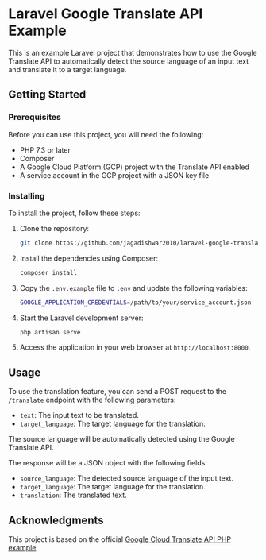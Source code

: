 # Laravel Google Translate API Example

This is an example Laravel project that demonstrates how to use the Google Translate API to automatically detect the source language of an input text and translate it to a target language.

## Getting Started

### Prerequisites

Before you can use this project, you will need the following:

- PHP 7.3 or later
- Composer
- A Google Cloud Platform (GCP) project with the Translate API enabled
- A service account in the GCP project with a JSON key file

### Installing

To install the project, follow these steps:

1. Clone the repository:

   ```bash
   git clone https://github.com/jagadishwar2010/laravel-google-translate.git

2. Install the dependencies using Composer:
   ```bash
   composer install

3. Copy the `.env.example` file to `.env` and update the following variables:
   ```bash
   GOOGLE_APPLICATION_CREDENTIALS=/path/to/your/service_account.json

4. Start the Laravel development server:
    ```bash
   php artisan serve

5. Access the application in your web browser at `http://localhost:8000`.

## Usage

To use the translation feature, you can send a POST request to the `/translate` endpoint with the following parameters:

- `text`: The input text to be translated.
- `target_language`: The target language for the translation.

The source language will be automatically detected using the Google Translate API.

The response will be a JSON object with the following fields:

- `source_language`: The detected source language of the input text.
- `target_language`: The target language for the translation.
- `translation`: The translated text.


## Acknowledgments

This project is based on the official [Google Cloud Translate API PHP example](https://github.com/GoogleCloudPlatform/php-docs-samples/tree/master/translate/cloud-client).

